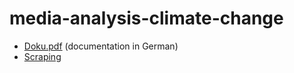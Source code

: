 # media-analysis-climate-change

- [Doku.pdf](https://github.com/juliuskrahn/media-analysis-climate-change/blob/main/Doku.pdf) (documentation in German)
- [Scraping](https://github.com/juliuskrahn/media-analysis-climate-change-scraping)
